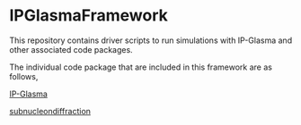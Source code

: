 # IPGlasmaFramework
This repository contains driver scripts to run simulations with IP-Glasma and other associated code packages.


The individual code package that are included in this framework are as follows,

[IP-Glasma](https://github.com/schenke/ipglasma)

[subnucleondiffraction](https://github.com/hejajama/subnucleondiffraction)
